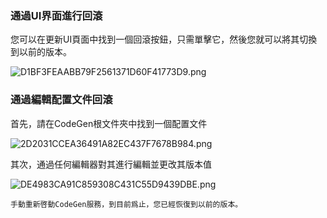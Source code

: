 ### 通過UI界面進行回滾

您可以在更新UI頁面中找到一個回滾按鈕，只需單擊它，然後您就可以將其切換到以前的版本。

![D1BF3FEAABB79F2561371D60F41773D9.png](https://codegen.cc/res/D1BF3FEAABB79F2561371D60F41773D9.png)

### 通過編輯配置文件回滾

首先，請在CodeGen根文件夾中找到一個配置文件

![2D2031CCEA36491A82EC437F7678B984.png](https://codegen.cc/res/2D2031CCEA36491A82EC437F7678B984.png)

其次，通過任何編輯器對其進行編輯並更改其版本值

![DE4983CA91C859308C431C55D9439DBE.png](https://codegen.cc/res/DE4983CA91C859308C431C55D9439DBE.png)

    手動重新啓動CodeGen服務，到目前爲止，您已經恢復到以前的版本。
